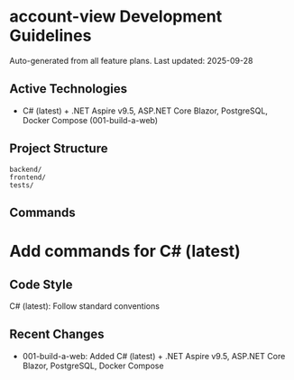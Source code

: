 # account-view Development Guidelines

Auto-generated from all feature plans. Last updated: 2025-09-28

## Active Technologies
- C# (latest) + .NET Aspire v9.5, ASP.NET Core Blazor, PostgreSQL, Docker Compose (001-build-a-web)

## Project Structure
```
backend/
frontend/
tests/
```

## Commands
# Add commands for C# (latest)

## Code Style
C# (latest): Follow standard conventions

## Recent Changes
- 001-build-a-web: Added C# (latest) + .NET Aspire v9.5, ASP.NET Core Blazor, PostgreSQL, Docker Compose

<!-- MANUAL ADDITIONS START -->
<!-- MANUAL ADDITIONS END -->